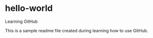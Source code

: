 # hello-world
Learning GitHub

This is a sample readme file created during learning how to use GitHub.
